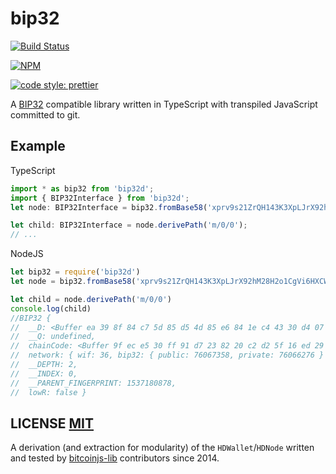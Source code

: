 # bip32
[![Build Status](https://travis-ci.org/bitcoinjs/bip32.png?branch=master)](https://travis-ci.org/bitcoinjs/bip32)

[![NPM](https://img.shields.io/npm/v/bip32.svg)](https://www.npmjs.org/package/bip32)

[![code style: prettier](https://img.shields.io/badge/code_style-prettier-ff69b4.svg?style=flat-square)](https://github.com/prettier/prettier)

A [BIP32](https://github.com/bitcoin/bips/blob/master/bip-0032.mediawiki) compatible library written in TypeScript with transpiled JavaScript committed to git.


## Example

TypeScript

``` typescript
import * as bip32 from 'bip32d';
import { BIP32Interface } from 'bip32d';
let node: BIP32Interface = bip32.fromBase58('xprv9s21ZrQH143K3XpLJrX92hM28H2o1CgVi6HXCWGBXtMkHxSkpxiFcnmzjy5qNyi3QUfSVXXapRT8St3wyLbWux9JysZZgvmvQZ75FUqrakP');

let child: BIP32Interface = node.derivePath('m/0/0');
// ...
```

NodeJS

``` javascript
let bip32 = require('bip32d')
let node = bip32.fromBase58('xprv9s21ZrQH143K3XpLJrX92hM28H2o1CgVi6HXCWGBXtMkHxSkpxiFcnmzjy5qNyi3QUfSVXXapRT8St3wyLbWux9JysZZgvmvQZ75FUqrakP')

let child = node.derivePath('m/0/0')
console.log(child)
//BIP32 {
//  __D: <Buffer ea 39 8f 84 c7 5d 85 d5 4d 85 e6 84 1e c4 43 30 d4 07 98 f6 97 76 fd 49 54 9e 03 4e 30 af 11 ad>,
//  __Q: undefined,
//  chainCode: <Buffer 9f ec e5 30 ff 91 d7 23 82 20 c2 d2 5f 16 ed 29 34 eb b9 31 d2 20 0b 27 c7 8b 35 36 ad 17 d2 c8>,
//  network: { wif: 36, bip32: { public: 76067358, private: 76066276 } },
//  __DEPTH: 2,
//  __INDEX: 0,
//  __PARENT_FINGERPRINT: 1537180878,
//  lowR: false }
```

## LICENSE [MIT](LICENSE)
A derivation (and extraction for modularity) of the `HDWallet`/`HDNode` written and tested by [bitcoinjs-lib](https://github.com/bitcoinjs/bitcoinjs-lib) contributors since 2014.
